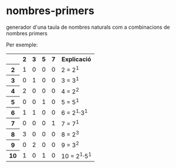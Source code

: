 # nombres-primers

generador d'una taula de nombres naturals com a combinacions de nombres primers

Per exemple:

<table>
  <tr><th>   <th>2 <th>3 <th>5 <th>7 <th>Explicació
  <tr><th>2  <td>1 <td>0 <td>0 <td>0 <td>2  = 2<sup>1</sup>
  <tr><th>3  <td>0 <td>1 <td>0 <td>0 <td>3  = 3<sup>1</sup>
  <tr><th>4  <td>2 <td>0 <td>0 <td>0 <td>4  = 2<sup>2</sup>
  <tr><th>5  <td>0 <td>0 <td>1 <td>0 <td>5  = 5<sup>1</sup>
  <tr><th>6  <td>1 <td>1 <td>0 <td>0 <td>6  = 2<sup>1</sup>·3<sup>1</sup>
  <tr><th>7  <td>0 <td>0 <td>0 <td>1 <td>7  = 7<sup>1</sup>
  <tr><th>8  <td>3 <td>0 <td>0 <td>0 <td>8  = 2<sup>3</sup>
  <tr><th>9  <td>0 <td>2 <td>0 <td>0 <td>9  = 3<sup>2</sup>
  <tr><th>10 <td>1 <td>0 <td>1 <td>0 <td>10 = 2<sup>1</sup>·5<sup>1</sup>
</table>
